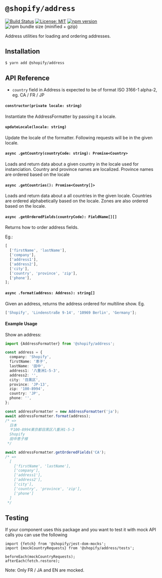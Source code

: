 # `@shopify/address`

[![Build Status](https://travis-ci.org/Shopify/quilt.svg?branch=master)](https://travis-ci.org/Shopify/quilt)
[![License: MIT](https://img.shields.io/badge/License-MIT-green.svg)](LICENSE.md) [![npm version](https://badge.fury.io/js/%40shopify%2Faddress.svg)](https://badge.fury.io/js/%40shopify%2Faddress)
![npm bundle size (minified + gzip)](https://img.shields.io/bundlephobia/minzip/%40shopify/shopify%2address.svg)

Address utilities for loading and ordering addresses.

## Installation

```bash
$ yarn add @shopify/address
```

## API Reference

- `country` field in Address is expected to be of format ISO 3166-1 alpha-2, eg. CA / FR / JP

#### `constructor(private locale: string)`

Instantiate the AddressFormatter by passing it a locale.

#### `updateLocale(locale: string)`

Update the locale of the formatter. Following requests will be in the given locale.

#### `async .getCountry(countryCode: string): Promise<Country>`

Loads and return data about a given country in the locale used for instanciation. Country and province names are localized. Province names are ordered based on the locale

#### `async .getCountries(): Promise<Country[]>`

Loads and return data about a all countries in the given locale. Countries are ordered alphabetically based on the locale. Zones are also ordered based on the locale.

#### `async .getOrderedFields(countryCode): FieldName[][]`

Returns how to order address fields.

Eg.:

```typescript
[
  ['firstName', 'lastName'],
  ['company'],
  ['address1'],
  ['address2'],
  ['city'],
  ['country', 'province', 'zip'],
  ['phone'],
];
```

#### `async .format(address: Address): string[]`

Given an address, returns the address ordered for multiline show. Eg.

```typescript
['Shopify', 'Lindenstraße 9-14', '10969 Berlin', 'Germany'];
```

#### Example Usage

Show an address:

```typescript
import {AddressFormatter} from '@shopify/address';

const address = {
  company: 'Shopify',
  firstName: '恵子',
  lastName: '田中',
  address1: '八重洲1-5-3',
  address2: '',
  city: '目黒区',
  province: 'JP-13',
  zip: '100-8994',
  country: 'JP',
  phone: '',
};

const addressFormatter = new AddressFormatter('ja');
await addressFormatter.format(address);
/* =>
  日本
  〒100-8994東京都目黒区八重洲1-5-3
  Shopify
  田中恵子様
 */

await addressFormatter.getOrderedFields('CA');
/* =>
  [
    ['firstName', 'lastName'],
    ['company'],
    ['address1'],
    ['address2'],
    ['city'],
    ['country', 'province', 'zip'],
    ['phone']
  ]
 */
```

## Testing

If your component uses this package and you want to test it with mock API calls you can use the following

```
import {fetch} from '@shopify/jest-dom-mocks';
import {mockCountryRequests} from '@shopify/address/tests';

beforeEach(mockCountryRequests);
afterEach(fetch.restore);
```

Note: Only FR / JA and EN are mocked.

